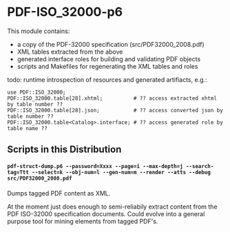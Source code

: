 # PDF-ISO_32000-p6

This module contains:

- a copy of the PDF-32000 specification (src/PDF32000_2008.pdf)
- XML tables extracted from the above
- generated interface roles for building and validating PDF objects
- scripts and Makefiles for regenerating the XML tables and roles

todo: runtime introspection of resources and generated artifiacts, e.g.:

```
use PDF::ISO_32000;
PDF::ISO_32000.table[28].xhtml;          # ?? access extracted xhtml by table number ??
PDF::ISO_32000.table[28].json;           # ?? access converted json by table number ??
PDF::ISO_32000.table<Catalog>.interface; # ?? access generated role by table name ??
```

## Scripts in this Distribution

#### `pdf-struct-dump.p6 --password=Xxxx --page=i --max-depth=j --search-tag=Ttt --select=k --obj-num=l --gen-num=m --render --atts --debug src/PDF32000_2008.pdf`

Dumps tagged PDF content as XML.

At the moment just does enough to semi-reliabily extract content from the PDF ISO-32000 specification documents. Could evolve into a general purpose tool for mining elements from tagged PDF's. 


